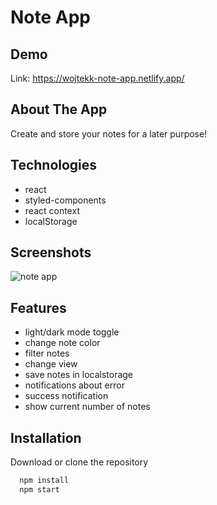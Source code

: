 
# Note App



## Demo

Link: https://wojtekk-note-app.netlify.app/


## About The App

Create and store your notes for a later purpose!
## Technologies

* react
* styled-components
* react context
* localStorage


## Screenshots

![note app](https://wojtekk-dev.netlify.app/img/screens/notatki.png)

## Features

- light/dark mode toggle
- change note color
- filter notes
- change view
- save notes in localstorage
- notifications about error 
- success notification
- show current number of notes

## Installation

Download or clone the repository

```bash
  npm install 
  npm start
```
    

